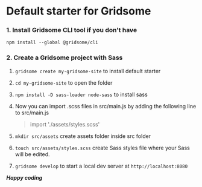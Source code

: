 # Default starter for Gridsome

### 1. Install Gridsome CLI tool if you don't have

`npm install --global @gridsome/cli`

### 2. Create a Gridsome project with Sass

1. `gridsome create my-gridsome-site` to install default starter
2. `cd my-gridsome-site` to open the folder
3. `npm install -D sass-loader node-sass` to install sass
4. Now you can import .scss files in src/main.js by adding the following line to src/main.js

   > import './assets/styles.scss'

5. `mkdir src/assets` create assets folder inside src folder
6. `touch src/assets/styles.scss` create Sass styles file where your Sass will be edited.
7. `gridsome develop` to start a local dev server at `http://localhost:8080`

**_Happy coding_**
